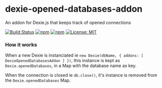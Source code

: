 # dexie-opened-databases-addon
An addon for Dexie.js that keeps track of opened connections

[![Build Status](https://www.travis-ci.org/andrehtissot/dexie-opened-databases-addon.svg?branch=master)](https://www.travis-ci.org/andrehtissot/dexie-opened-databases-addon)
[![npm](https://img.shields.io/npm/dt/dexie-opened-databases-addon.svg)](https://www.npmjs.com/package/dexie-opened-databases-addon)
[![npm](https://img.shields.io/npm/v/dexie-opened-databases-addon.svg)](https://www.npmjs.com/package/dexie-opened-databases-addon)
[![License: MIT](https://img.shields.io/badge/License-MIT-yellow.svg)](https://opensource.org/licenses/MIT)

### How it works

When a new Dexie is instanciated ie `new Dexie(dbName, { addons: [ DexieOpenedDatabasesAddon ] })`, this instance is kept as `Dexie.openedDatabases`, in a Map with the database name as key.

When the connection is closed ie `db.close()`, it's instance is removed from the `Dexie.openedDatabases` Map.
